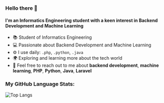 ### Hello there 👋
#### I'm an Informatics Engineering student with a keen interest in Backend Development and Machine Learning
- 📚 Student of Informatics Engineering
- 💻 Passionate about Backend Development and Machine Learning
- ⚙️ I use daily: `.php`, `.python`, `.java`
- 🌍 Exploring and learning more about the tech world
- 💬 Feel free to reach out to me about **backend development**, **machine learning**, **PHP**, **Python**, **Java**, **Laravel**

### My GitHub Language Stats:
![Top Langs](https://github-readme-stats.vercel.app/api/top-langs/?username=alfthrpy&layout=compact&theme=radical)
